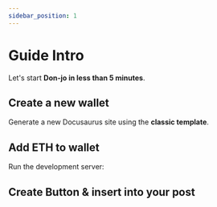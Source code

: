 ```yaml
---
sidebar_position: 1
---
```


# Guide Intro

Let's start **Don-jo in less than 5 minutes**.

## Create a new wallet

Generate a new Docusaurus site using the **classic template**.

## Add ETH to wallet

Run the development server:

## Create Button & insert into your post
